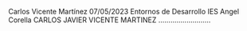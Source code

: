 Carlos Vicente Martínez
07/05/2023
Entornos de Desarrollo
IES Angel Corella
CARLOS JAVIER VICENTE MARTINEZ
..........................
